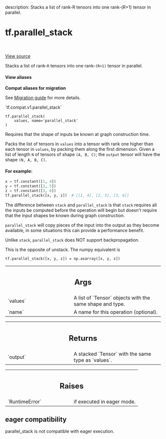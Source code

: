 description: Stacks a list of rank-R tensors into one rank-(R+1) tensor in parallel.

<div itemscope itemtype="http://developers.google.com/ReferenceObject">
<meta itemprop="name" content="tf.parallel_stack" />
<meta itemprop="path" content="Stable" />
</div>

# tf.parallel_stack

<!-- Insert buttons and diff -->

<table class="tfo-notebook-buttons tfo-api nocontent" align="left">

</table>

<a target="_blank" href="/code/stable/tensorflow/python/ops/array_ops.py">View source</a>



Stacks a list of rank-`R` tensors into one rank-`(R+1)` tensor in parallel.

<section class="expandable">
  <h4 class="showalways">View aliases</h4>
  <p>
<b>Compat aliases for migration</b>
<p>See
<a href="https://www.tensorflow.org/guide/migrate">Migration guide</a> for
more details.</p>
<p>`tf.compat.v1.parallel_stack`</p>
</p>
</section>

<pre class="devsite-click-to-copy prettyprint lang-py tfo-signature-link">
<code>tf.parallel_stack(
    values, name=&#x27;parallel_stack&#x27;
)
</code></pre>



<!-- Placeholder for "Used in" -->

Requires that the shape of inputs be known at graph construction time.

Packs the list of tensors in `values` into a tensor with rank one higher than
each tensor in `values`, by packing them along the first dimension.
Given a list of length `N` of tensors of shape `(A, B, C)`; the `output`
tensor will have the shape `(N, A, B, C)`.

#### For example:



```python
x = tf.constant([1, 4])
y = tf.constant([2, 5])
z = tf.constant([3, 6])
tf.parallel_stack([x, y, z])  # [[1, 4], [2, 5], [3, 6]]
```

The difference between `stack` and `parallel_stack` is that `stack` requires
all the inputs be computed before the operation will begin but doesn't require
that the input shapes be known during graph construction.

`parallel_stack` will copy pieces of the input into the output as they become
available, in some situations this can provide a performance benefit.

Unlike `stack`, `parallel_stack` does NOT support backpropagation.

This is the opposite of unstack.  The numpy equivalent is

    tf.parallel_stack([x, y, z]) = np.asarray([x, y, z])



<!-- Tabular view -->
 <table class="responsive fixed orange">
<colgroup><col width="214px"><col></colgroup>
<tr><th colspan="2"><h2 class="add-link">Args</h2></th></tr>

<tr>
<td>
`values`
</td>
<td>
A list of `Tensor` objects with the same shape and type.
</td>
</tr><tr>
<td>
`name`
</td>
<td>
A name for this operation (optional).
</td>
</tr>
</table>



<!-- Tabular view -->
 <table class="responsive fixed orange">
<colgroup><col width="214px"><col></colgroup>
<tr><th colspan="2"><h2 class="add-link">Returns</h2></th></tr>

<tr>
<td>
`output`
</td>
<td>
A stacked `Tensor` with the same type as `values`.
</td>
</tr>
</table>



<!-- Tabular view -->
 <table class="responsive fixed orange">
<colgroup><col width="214px"><col></colgroup>
<tr><th colspan="2"><h2 class="add-link">Raises</h2></th></tr>

<tr>
<td>
`RuntimeError`
</td>
<td>
if executed in eager mode.
</td>
</tr>
</table>



 <section><devsite-expandable expanded>
 <h2 class="showalways">eager compatibility</h2>

parallel_stack is not compatible with eager execution.


 </devsite-expandable></section>

